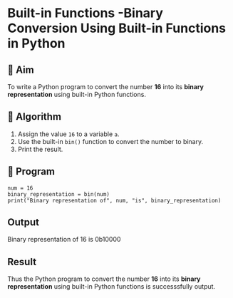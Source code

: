 # Built-in Functions -Binary Conversion Using Built-in Functions in Python

## 🎯 Aim
To write a Python program to convert the number **16** into its **binary representation** using built-in Python functions.

## 🧠 Algorithm
1. Assign the value `16` to a variable `a`.
2. Use the built-in `bin()` function to convert the number to binary.
3. Print the result.

## 🧾 Program
```
num = 16
binary_representation = bin(num)
print("Binary representation of", num, "is", binary_representation)
```


## Output
Binary representation of 16 is 0b10000

## Result
Thus the Python program to convert the number **16** into its **binary representation** using built-in Python functions is successsfully output.

